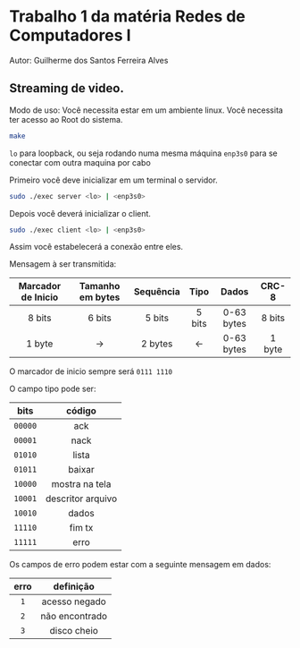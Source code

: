 # Trabalho 1 da matéria Redes de Computadores I
Autor: Guilherme dos Santos Ferreira Alves

## Streaming de video.

Modo de uso:
Você necessita estar em um ambiente linux.
Você necessita ter acesso ao Root do sistema.

``` bash
make
```
`lo` para loopback, ou seja rodando numa mesma máquina
`enp3s0` para se conectar com outra maquina por cabo


Primeiro você deve inicializar em um terminal o servidor.
```bash
sudo ./exec server <lo> | <enp3s0>
```

Depois você deverá inicializar o client.
```bash
sudo ./exec client <lo> | <enp3s0>
```

Assim você estabelecerá a conexão entre eles.


Mensagem à ser transmitida:

| Marcador de Inicio | Tamanho em bytes | Sequência | Tipo | Dados | CRC-8 |
|:------------------:|:----------------:|:---------:|:----:|:-----:|:-----:|
| 8 bits             | 6 bits           | 5 bits    | 5 bits| 0-63 bytes | 8 bits |
| 1 byte             |        ->        | 2 bytes   |  <-   | 0-63 bytes | 1 byte |


O marcador de inicio sempre será `0111 1110`

O campo tipo pode ser:

| bits | código |
|:----------:|:---:|
|`00000` | ack |
|`00001` | nack |
|`01010` | lista |
|`01011` | baixar |
|`10000` | mostra na tela |
|`10001` | descritor arquivo |
|`10010` | dados |
|`11110` | fim tx |
|`11111` | erro|

Os campos de erro podem estar com a seguinte mensagem em dados:

| erro |  definição |
|:----:|:----------:|
| `1` | acesso negado |
| `2` | não encontrado|
| `3` | disco cheio   |